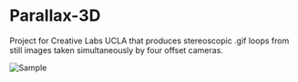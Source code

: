 # Parallax-3D
Project for Creative Labs UCLA that produces stereoscopic .gif loops from still images taken simultaneously by four offset cameras.


![Sample](https://i.imgur.com/LJoDq3c.gif)
